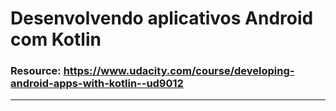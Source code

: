 # Desenvolvendo aplicativos Android com Kotlin

### Resource: https://www.udacity.com/course/developing-android-apps-with-kotlin--ud9012

***

